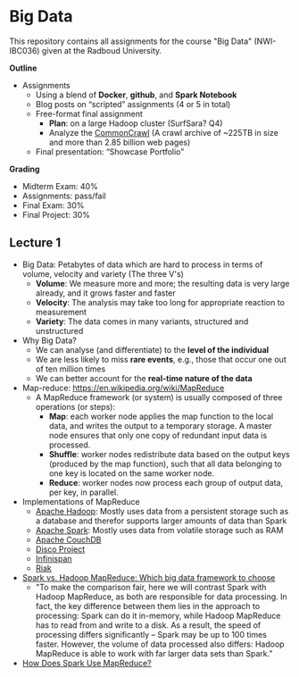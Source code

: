 # Big Data

This repository contains all assignments for the course "Big Data" (NWI-IBC036) given at the Radboud University.

**Outline**

* Assignments
	* Using a blend of **Docker**, **github**, and **Spark Notebook**
	* Blog posts on “scripted” assignments (4 or 5 in total)
	* Free-format final assignment
		* **Plan**: on a large Hadoop cluster (SurfSara? Q4)
		* Analyze the [CommonCrawl](https://commoncrawl.org/) (A crawl archive of ~225TB in size and more than 2.85 billion web pages)
	* Final presentation: “Showcase Portfolio”

**Grading**

* Midterm Exam: 40%
* Assignments: pass/fail
* Final Exam: 30%
* Final Project: 30%



## Lecture 1

* Big Data: Petabytes of data which are hard to process in terms of volume, velocity and variety (The three V's)
	* **Volume**: We measure more and more; the resulting data is very large already, and it grows faster and faster
	* **Velocity**: The analysis may take too long for appropriate reaction to measurement
	* **Variety**: The data comes in many variants, structured and unstructured
* Why Big Data?
	* We can analyse (and differentiate) to the **level of the individual**
	* We are less likely to miss **rare events**, e.g., those that occur one out of ten million times	
	* We can better account for the **real-time nature of the data**
* Map-reduce: https://en.wikipedia.org/wiki/MapReduce
	* A MapReduce framework (or system) is usually composed of three operations (or steps):
		* **Map**: each worker node applies the map function to the local data, and writes the output to a temporary storage. A master node ensures that only one copy of redundant input data is processed.
		* **Shuffle**: worker nodes redistribute data based on the output keys (produced by the map function), such that all data belonging to one key is located on the same worker node.
		* **Reduce**: worker nodes now process each group of output data, per key, in parallel.
* Implementations of MapReduce
	* [Apache Hadoop](https://en.wikipedia.org/wiki/Apache_Hadoop): Mostly uses data from a persistent storage such as a database and therefor supports larger amounts of data than Spark
	* [Apache Spark](https://spark.apache.org/): Mostly uses data from volatile storage such as RAM
	* [Apache CouchDB](https://en.wikipedia.org/wiki/Apache_CouchDB)
	* [Disco Project](http://discoproject.org/)
	* [Infinispan](https://en.wikipedia.org/wiki/Infinispan)
	* [Riak](https://en.wikipedia.org/wiki/Riak)
* [Spark vs. Hadoop MapReduce: Which big data framework to choose](https://www.scnsoft.com/blog/spark-vs-hadoop-mapreduce)
	* "To make the comparison fair, here we will contrast Spark with Hadoop MapReduce, as both are responsible for data processing. In fact, the key difference between them lies in the approach to processing: Spark can do it in-memory, while Hadoop MapReduce has to read from and write to a disk. As a result, the speed of processing differs significantly – Spark may be up to 100 times faster. However, the volume of data processed also differs: Hadoop MapReduce is able to work with far larger data sets than Spark."
* [How Does Spark Use MapReduce?](https://dzone.com/articles/how-does-spark-use-mapreduce)






